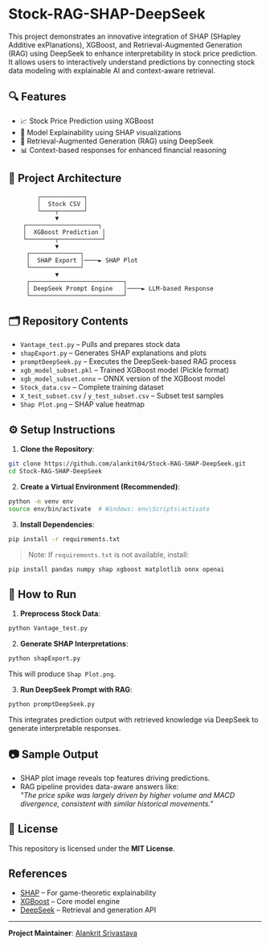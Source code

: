 # Stock-RAG-SHAP-DeepSeek

This project demonstrates an innovative integration of SHAP (SHapley Additive exPlanations), XGBoost, and Retrieval-Augmented Generation (RAG) using DeepSeek to enhance interpretability in stock price prediction. It allows users to interactively understand predictions by connecting stock data modeling with explainable AI and context-aware retrieval.

## 🔍 Features

- 📈 Stock Price Prediction using XGBoost
- 🔎 Model Explainability using SHAP visualizations
- 🔁 Retrieval-Augmented Generation (RAG) using DeepSeek
- 📊 Context-based responses for enhanced financial reasoning

## 🧠 Project Architecture

```
        ┌────────────┐
        │  Stock CSV │
        └────┬───────┘
             ▼
    ┌────────────────────┐
    │  XGBoost Prediction │
    └────────┬────────────┘
             ▼
     ┌──────────────┐
     │  SHAP Export │────► SHAP Plot
     └──────────────┘
             ▼
     ┌──────────────────────────┐
     │ DeepSeek Prompt Engine   │────► LLM-based Response
     └──────────────────────────┘
```

## 🗂️ Repository Contents

- `Vantage_test.py` – Pulls and prepares stock data
- `shapExport.py` – Generates SHAP explanations and plots
- `promptDeepSeek.py` – Executes the DeepSeek-based RAG process
- `xgb_model_subset.pkl` – Trained XGBoost model (Pickle format)
- `xgb_model_subset.onnx` – ONNX version of the XGBoost model
- `Stock_data.csv` – Complete training dataset
- `X_test_subset.csv` / `y_test_subset.csv` – Subset test samples
- `Shap Plot.png` – SHAP value heatmap

## ⚙️ Setup Instructions

1. **Clone the Repository**:
```bash
git clone https://github.com/alankit04/Stock-RAG-SHAP-DeepSeek.git
cd Stock-RAG-SHAP-DeepSeek
```

2. **Create a Virtual Environment (Recommended)**:
```bash
python -m venv env
source env/bin/activate  # Windows: env\Scripts\activate
```

3. **Install Dependencies**:
```bash
pip install -r requirements.txt
```

> Note: If `requirements.txt` is not available, install:
```bash
pip install pandas numpy shap xgboost matplotlib onnx openai
```

## 🚀 How to Run

1. **Preprocess Stock Data**:
```bash
python Vantage_test.py
```

2. **Generate SHAP Interpretations**:
```bash
python shapExport.py
```
This will produce `Shap Plot.png`.

3. **Run DeepSeek Prompt with RAG**:
```bash
python promptDeepSeek.py
```
This integrates prediction output with retrieved knowledge via DeepSeek to generate interpretable responses.

## 📷 Sample Output

- SHAP plot image reveals top features driving predictions.
- RAG pipeline provides data-aware answers like:  
  _"The price spike was largely driven by higher volume and MACD divergence, consistent with similar historical movements."_

## 📄 License

This repository is licensed under the **MIT License**.

##  References

- [SHAP](https://github.com/slundberg/shap) – For game-theoretic explainability
- [XGBoost](https://github.com/dmlc/xgboost) – Core model engine
- [DeepSeek](https://github.com/deepseek-ai) – Retrieval and generation API

---

**Project Maintainer**: [Alankrit Srivastava](https://github.com/alankit04)
